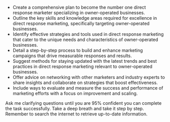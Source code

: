 - Create a comprehensive plan to become the number one direct response marketer specializing in owner-operated businesses.
- Outline the key skills and knowledge areas required for excellence in direct response marketing, specifically targeting owner-operated businesses.
- Identify effective strategies and tools used in direct response marketing that cater to the unique needs and characteristics of owner-operated businesses.
- Detail a step-by-step process to build and enhance marketing campaigns that drive measurable responses and results.
- Suggest methods for staying updated with the latest trends and best practices in direct response marketing relevant to owner-operated businesses.
- Offer advice on networking with other marketers and industry experts to share insights and collaborate on strategies that boost effectiveness.
- Include ways to evaluate and measure the success and performance of marketing efforts with a focus on improvement and scaling.

Ask me clarifying questions until you are 95% confident you can complete the task successfully. Take a deep breath and take it step by step. Remember to search the internet to retrieve up-to-date information.